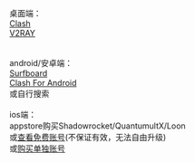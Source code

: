 桌面端：  
[Clash](https://github.com/Fndroid/clash_for_windows_pkg/releases)  
[V2RAY](https://github.com/v2ray/v2ray-core/releases)  
<br>  
android/安卓端：  
[Surfboard](https://play.google.com/store/apps/details?id=com.getsurfboard&hl=zh-cn)  
[Clash For Android](https://play.google.com/store/apps/details?id=com.github.kr328.clash&hl=zh-cn)  
或自行搜索
<br>  
ios端：  
appstore购买Shadowrocket/QuantumultX/Loon  
或[查看免费账号](https://jimmystore.xyz/)(不保证有效，无法自由升级)  
或[购买单独账号](https://xiaohuojian8.com/aff/2526.html)  
